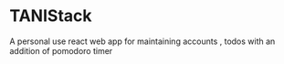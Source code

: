 # TANIStack
A personal use react web app for maintaining accounts , todos with an addition of pomodoro timer
